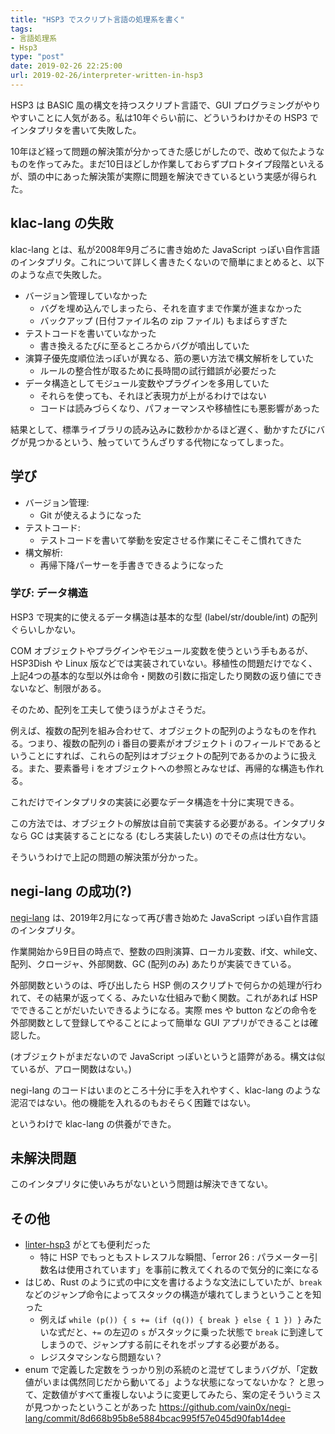 ```yaml
---
title: "HSP3 でスクリプト言語の処理系を書く"
tags:
- 言語処理系
- Hsp3
type: "post"
date: 2019-02-26 22:25:00
url: 2019-02-26/interpreter-written-in-hsp3
---
```


<!--more-->

HSP3 は BASIC 風の構文を持つスクリプト言語で、GUI プログラミングがやりやすいことに人気がある。私は10年ぐらい前に、どういうわけかその HSP3 でインタプリタを書いて失敗した。

10年ほど経って問題の解決策が分かってきた感じがしたので、改めて似たようなものを作ってみた。まだ10日ほどしか作業しておらずプロトタイプ段階といえるが、頭の中にあった解決策が実際に問題を解決できているという実感が得られた。

## klac-lang の失敗

klac-lang とは、私が2008年9月ごろに書き始めた JavaScript っぽい自作言語のインタプリタ。これについて詳しく書きたくないので簡単にまとめると、以下のような点で失敗した。

- バージョン管理していなかった
    - バグを埋め込んでしまったら、それを直すまで作業が進まなかった
    - バックアップ (日付ファイル名の zip ファイル) もまばらすぎた
- テストコードを書いていなかった
    - 書き換えるたびに至るところからバグが噴出していた
- 演算子優先度順位法っぽいが異なる、筋の悪い方法で構文解析をしていた
    - ルールの整合性が取るために長時間の試行錯誤が必要だった
- データ構造としてモジュール変数やプラグインを多用していた
    - それらを使っても、それほど表現力が上がるわけではない
    - コードは読みづらくなり、パフォーマンスや移植性にも悪影響があった

結果として、標準ライブラリの読み込みに数秒かかるほど遅く、動かすたびにバグが見つかるという、触っていてうんざりする代物になってしまった。

## 学び

- バージョン管理:
    - Git が使えるようになった
- テストコード:
    - テストコードを書いて挙動を安定させる作業にそこそこ慣れてきた
- 構文解析:
    - 再帰下降パーサーを手書きできるようになった

### 学び: データ構造

HSP3 で現実的に使えるデータ構造は基本的な型 (label/str/double/int) の配列ぐらいしかない。

COM オブジェクトやプラグインやモジュール変数を使うという手もあるが、HSP3Dish や Linux 版などでは実装されていない。移植性の問題だけでなく、上記4つの基本的な型以外は命令・関数の引数に指定したり関数の返り値にできないなど、制限がある。

そのため、配列を工夫して使うほうがよさそうだ。

例えば、複数の配列を組み合わせて、オブジェクトの配列のようなものを作れる。つまり、複数の配列の i 番目の要素がオブジェクト i のフィールドであるということにすれば、これらの配列はオブジェクトの配列であるかのように扱える。また、要素番号 i をオブジェクトへの参照とみなせば、再帰的な構造も作れる。

これだけでインタプリタの実装に必要なデータ構造を十分に実現できる。

この方法では、オブジェクトの解放は自前で実装する必要がある。インタプリタなら GC は実装することになる (むしろ実装したい) のでその点は仕方ない。

そういうわけで上記の問題の解決策が分かった。

## negi-lang の成功(?)

[negi-lang](https://github.com/vain0x/negi-lang) は、2019年2月になって再び書き始めた JavaScript っぽい自作言語のインタプリタ。

作業開始から9日目の時点で、整数の四則演算、ローカル変数、if文、while文、配列、クロージャ、外部関数、GC (配列のみ) あたりが実装できている。

外部関数というのは、呼び出したら HSP 側のスクリプトで何らかの処理が行われて、その結果が返ってくる、みたいな仕組みで動く関数。これがあれば HSP でできることがだいたいできるようになる。実際 mes や button などの命令を外部関数として登録してやることによって簡単な GUI アプリができることは確認した。

(オブジェクトがまだないので JavaScript っぽいというと語弊がある。構文は似ているが、アロー関数はない。)

negi-lang のコードはいまのところ十分に手を入れやすく、klac-lang のような泥沼ではない。他の機能を入れるのもおそらく困難ではない。

というわけで klac-lang の供養ができた。

## 未解決問題

このインタプリタに使いみちがないという問題は解決できてない。

## その他

- [linter-hsp3](https://github.com/honobonosun/linter-hsp3) がとても便利だった
    - 特に HSP でもっともストレスフルな瞬間、「error 26 : パラメーター引数名は使用されています」を事前に教えてくれるので気分的に楽になる
- はじめ、Rust のように式の中に文を書けるような文法にしていたが、`break` などのジャンプ命令によってスタックの構造が壊れてしまうということを知った
    - 例えば `while (p()) { s += (if (q()) { break } else { 1 }) }` みたいな式だと、`+=` の左辺の `s` がスタックに乗った状態で `break` に到達してしまうので、ジャンプする前にそれをポップする必要がある。
    - レジスタマシンなら問題ない？
- enum で定義した定数をうっかり別の系統のと混ぜてしまうバグが、「定数値がいまは偶然同じだから動いてる」ような状態になってないかな？ と思って、定数値がすべて重複しないように変更してみたら、案の定そういうミスが見つかったということがあった <https://github.com/vain0x/negi-lang/commit/8d668b95b8e5884bcac995f57e045d90fab14dee>
